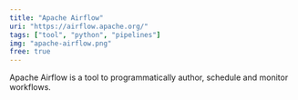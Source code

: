 ```yaml
---
title: "Apache Airflow"
uri: "https://airflow.apache.org/"
tags: ["tool", "python", "pipelines"]
img: "apache-airflow.png"
free: true
---
```


Apache Airflow is a tool to programmatically author, schedule and monitor workflows.